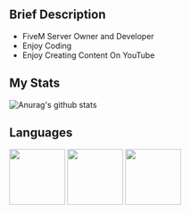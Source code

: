 ## Brief Description
- FiveM Server Owner and Developer 
- Enjoy Coding
- Enjoy Creating Content On YouTube

## My Stats

![Anurag's github stats](https://github-readme-stats.vercel.app/api?username=itswrath&show_icons=true&theme=react)

## Languages
<img src="https://cdn.jsdelivr.net/npm/programming-languages-logos/src/lua/lua.png" height="100">
<img src="https://cdn.jsdelivr.net/npm/programming-languages-logos/src/css/css.png" height="100">
<img src="https://cdn.jsdelivr.net/npm/programming-languages-logos/src/html/html.png" height="100">
